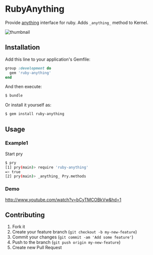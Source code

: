 # RubyAnything
Provide [anything](http://www.emacswiki.org/Anything) interface for ruby. Adds `_anything_` method to Kernel.

![thumbnail](http://pic.toqoz.net/a74849e3c9c2e55afe925bba2dcc23dfd94184ca.png)

## Installation

Add this line to your application's Gemfile:

```ruby
group :development do
  gem 'ruby-anything'
end
```

And then execute:

```sh
$ bundle
```

Or install it yourself as:

```sh
$ gem install ruby-anything
```

## Usage

### Example1

Start pry
```sh
$ pry
[1] pry(main)> require 'ruby-anything'
=> true
[2] pry(main)> _anything_ Pry.methods
```

### Demo
http://www.youtube.com/watch?v=bCyTMCOBkVw&hd=1

## Contributing

1. Fork it
2. Create your feature branch (`git checkout -b my-new-feature`)
3. Commit your changes (`git commit -am 'Add some feature'`)
4. Push to the branch (`git push origin my-new-feature`)
5. Create new Pull Request
